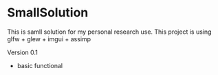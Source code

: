 # SmallSolution
This is samll solution for my personal research use. 
This project is using glfw + glew + imgui + assimp


Version 0.1

+ basic functional 